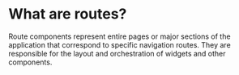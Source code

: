 # What are routes?

Route components represent entire pages or major sections of the application
that correspond to specific navigation routes. They are responsible for the
layout and orchestration of widgets and other components.
